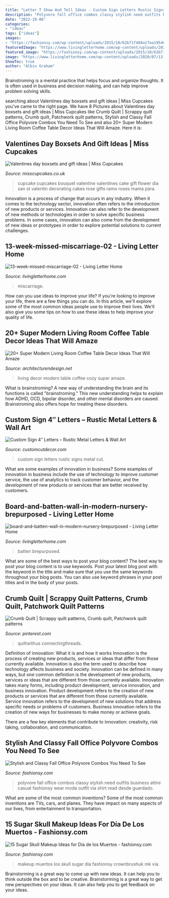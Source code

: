 ```yaml
---
title: "Letter T Show And Tell Ideas - Custom Sign Letters Rustic Signs Metal Cut"
description: "Polyvore fall office combos classy stylish need outfits business attire casual fashionsy wear moda outfit via shirt read desde guardado"
date: "2022-10-06"
categories:
- "ideas"
tags: ["ideas"]
images:
- "https://fashionsy.com/wp-content/uploads/2015/10/62b71f484a17ea195460454a6c2d79e0.jpg"
featuredImage: "https://www.livingletterhome.com/wp-content/uploads/2021/01/board-and-batten-wall-in-modern-nursery-brepurposed.png"
featured_image: "https://fashionsy.com/wp-content/uploads/2015/10/62b71f484a17ea195460454a6c2d79e0.jpg"
image: "https://www.livingletterhome.com/wp-content/uploads/2020/07/13-week-missed-miscarriage-02.jpg"
ShowToc: true
author: "Albin Graham"
---
```



Brainstroming is a mental practice that helps focus and organize thoughts. It is often used in business and decision making, and can help improve problem solving skills.

	

		
searching about Valentines day boxsets and gift ideas | Miss Cupcakes you've came to the right page. We have 8 Pictures about Valentines day boxsets and gift ideas | Miss Cupcakes like Crumb Quilt | Scrappy quilt patterns, Crumb quilt, Patchwork quilt patterns, Stylish and Classy Fall Office Polyvore Combos You Need To See and also 20+ Super Modern Living Room Coffee Table Decor Ideas That Will Amaze. Here it is:
		
    
## Valentines Day Boxsets And Gift Ideas | Miss Cupcakes

<img loading=lazy src="http://www.misscupcakes.co.uk/wp-content/uploads/2014/01/DSC_0831.jpg" onerror="this.onerror=null;this.src='https://tse1.mm.bing.net/th?id=OIP.Ert5I2cFCeXz74T-nsgvaAHaKC&amp;pid=15.1';" alt="Valentines day boxsets and gift ideas | Miss Cupcakes">

_Source: misscupcakes.co.uk_

>cupcake cupcakes bouquet valentine valentines cake gift flower dia san st valentin decorating cakes rose gifts ramo roses mama para. 

	

Innovation is a process of change that occurs in any industry. When it comes to the technology sector, innovation often refers to the introduction of new products or services. Innovation can also refer to the development of new methods or technologies in order to solve specific business problems. In some cases, innovation can also come from the development of new ideas or prototypes in order to explore potential solutions to current challenges.

    
## 13-week-missed-miscarriage-02 - Living Letter Home

<img loading=lazy src="https://www.livingletterhome.com/wp-content/uploads/2020/07/13-week-missed-miscarriage-02.jpg" onerror="this.onerror=null;this.src='https://tse4.mm.bing.net/th?id=OIP.jqkpVyjzFGIHTAvwv9fGOQHaLH&amp;pid=15.1';" alt="13-week-missed-miscarriage-02 - Living Letter Home">

_Source: livingletterhome.com_

>miscarriage. 

	

How can you use ideas to improve your life?
If you're looking to improve your life, there are a few things you can do. In this article, we'll explore some of the most common ideas people use to improve their lives. We'll also give you some tips on how to use these ideas to help improve your quality of life.

    
## 20+ Super Modern Living Room Coffee Table Decor Ideas That Will Amaze

<img loading=lazy src="https://cdn.architecturendesign.net/wp-content/uploads/2015/11/AD-09-modern-cozy-living-room-decor.jpg" onerror="this.onerror=null;this.src='https://tse2.mm.bing.net/th?id=OIP.I9RzrbrkWNa_uls79UX0jgHaLG&amp;pid=15.1';" alt="20+ Super Modern Living Room Coffee Table Decor Ideas That Will Amaze">

_Source: architecturendesign.net_

>living decor modern table coffee cozy super amaze. 

	

What is brainstroming?
A new way of understanding the brain and its functions is called "brainstroming." This new understanding helps to explain how ADHD, OCD, bipolar disorder, and other mental disorders are caused. Brainstroming also offers hope for treating these disorders.

    
## Custom Sign 4″ Letters – Rustic Metal Letters &amp; Wall Art

<img loading=lazy src="https://customcutdecor.com/wp-content/uploads/2016/11/IMG_3749.jpg" onerror="this.onerror=null;this.src='https://tse1.mm.bing.net/th?id=OIP.6l_jjURGTQJxcbgQ_iMpzAHaE8&amp;pid=15.1';" alt="Custom Sign 4″ Letters – Rustic Metal Letters &amp; Wall Art">

_Source: customcutdecor.com_

>custom sign letters rustic signs metal cut. 

	

What are some examples of innovation in business?
Some examples of innovation in business include the use of technology to improve customer service, the use of analytics to track customer behavior, and the development of new products or services that are better received by customers.

    
## Board-and-batten-wall-in-modern-nursery-brepurposed - Living Letter Home

<img loading=lazy src="https://www.livingletterhome.com/wp-content/uploads/2021/01/board-and-batten-wall-in-modern-nursery-brepurposed.png" onerror="this.onerror=null;this.src='https://tse1.mm.bing.net/th?id=OIP.82UrTEFQJEX9rNQuU6wSVAHaLH&amp;pid=15.1';" alt="board-and-batten-wall-in-modern-nursery-brepurposed - Living Letter Home">

_Source: livingletterhome.com_

>batten brepurposed. 

	

What are some of the best ways to post your blog content?
The best way to post your blog content is to use keywords. Post your latest blog post with the keyword in the title and make sure that you use the same keywords throughout your blog posts. You can also use keyword phrases in your post titles and in the body of your posts.

    
## Crumb Quilt | Scrappy Quilt Patterns, Crumb Quilt, Patchwork Quilt Patterns

<img loading=lazy src="https://i.pinimg.com/736x/a3/9b/5d/a39b5d1c9625db4798d12e64768e00b5.jpg" onerror="this.onerror=null;this.src='https://tse4.mm.bing.net/th?id=OIP.__QmT7Jf9XmWS2wQeSA-JgHaJ3&amp;pid=15.1';" alt="Crumb Quilt | Scrappy quilt patterns, Crumb quilt, Patchwork quilt patterns">

_Source: pinterest.com_

>quiltwithus connectingthreads. 

	

Definition of innovation: What it is and how it works
Innovation is the process of creating new products, services or ideas that differ from those currently available. Innovation is also the term used to describe how technology affects business and society. Innovation can be defined in many ways, but one common definition is the development of new products, services or ideas that are different from those currently available.
Innovation takes many forms, including product development, service innovation, and business innovation. Product development refers to the creation of new products or services that are different from those currently available. Service innovation refers to the development of new solutions that address specific needs or problems of customers. Business innovation refers to the creation of new ways for businesses to make money or achieve goals.

There are a few key elements that contribute to innovation: creativity, risk taking, collaboration, and communication.

    
## Stylish And Classy Fall Office Polyvore Combos You Need To See

<img loading=lazy src="https://fashionsy.com/wp-content/uploads/2015/10/62b71f484a17ea195460454a6c2d79e0.jpg" onerror="this.onerror=null;this.src='https://tse3.mm.bing.net/th?id=OIP.pfxaKV3-FK8fHbx6EdCccQHaJ3&amp;pid=15.1';" alt="Stylish and Classy Fall Office Polyvore Combos You Need To See">

_Source: fashionsy.com_

>polyvore fall office combos classy stylish need outfits business attire casual fashionsy wear moda outfit via shirt read desde guardado. 

	

What are some of the most common inventions?
Some of the most common inventions are TVs, cars, and planes. They have impact on many aspects of our lives, from entertainment to transportation.

    
## 15 Sugar Skull Makeup Ideas For Día De Los Muertos - Fashionsy.com

<img loading=lazy src="https://fashionsy.com/wp-content/uploads/2016/11/anna20-630x840.jpeg" onerror="this.onerror=null;this.src='https://tse1.mm.bing.net/th?id=OIP.ey1UDIxS4ROqBGEgUSby7AHaJ4&amp;pid=15.1';" alt="15 Sugar Skull Makeup Ideas for Día de los Muertos - fashionsy.com">

_Source: fashionsy.com_

>makeup muertos los skull sugar día fashionsy crownbrushuk mk via. 

	

Brainstorming is a great way to come up with new ideas. It can help you to think outside the box and to be creative. Brainstorming is a great way to get new perspectives on your ideas. It can also help you to get feedback on your ideas.


